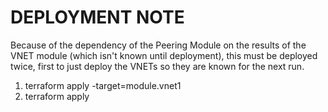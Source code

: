 # DEPLOYMENT NOTE

Because of the dependency of the Peering Module on
the results of the VNET module (which isn't known until
deployment), this must be deployed twice, first to just
deploy the VNETs so they are known for the next run.

1) terraform apply -target=module.vnet1
2) terraform apply


 

